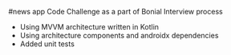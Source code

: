 #news app
Code Challenge as a part of Bonial Interview process


* Using MVVM architecture written in Kotlin
* Using architecture components and androidx dependencies 
* Added unit tests 
